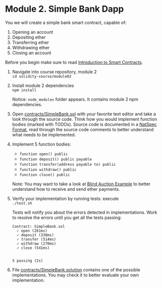 # Module 2. Simple Bank Dapp

You we will create a simple bank smart contract, capable of:

1. Opening an account
2. Depositing ether
3. Transferring ether
4. Withdrawing ether
5. Closing an account

Before you begin make sure to read
[Introduction to Smart Contracts](https://docs.soliditylang.org/en/v0.7.5/introduction-to-smart-contracts.html).

1. Navigate into course repository, module 2  
    `cd solidity-course/module02`
2. Install module 2 dependencies  
    `npm install`

    Notice: `node_modules` folder appears. It contains module 2 npm dependencies.

3. Open [contracts/SimpleBank.sol](contracts/SimpleBank.sol) with your favorite text editor and take a look through the
source code. Think how you would implement function bodies (marked with TODOs).
Source code is documented in a [NatSpec Format](https://docs.soliditylang.org/en/v0.7.5/natspec-format.html),
read through the source code comments to better understand what needs to be implemented.

4. Implement 5 function bodies:
    * `function open() public`
    * `function deposit() public payable`
    * `function transfer(address payable to) public`
    * `function withdraw() public`
    * `function close() public`

    Note: You may want to take a look at
    [Blind Auction Example](https://docs.soliditylang.org/en/v0.7.5/solidity-by-example.html#blind-auction)
    to better understand how to receive and send ether payments.

5. Verify your implementation by running tests: execute  
    ```./test.sh```

    Tests will notify you about the errors detected in implementations.
    Work to resolve the errors until you get all the tests passing:
    
    ```
    Contract: SimpleBank.sol
      ✓ open (261ms)
      ✓ deposit (338ms)
      ✓ transfer (514ms)
      ✓ withdraw (270ms)
      ✓ close (541ms)
    
    
    5 passing (2s)
    ```

6. File [contracts/SimpleBank.solution](contracts/SimpleBank.solution) contains one of the possible implementations.
You may check it to better evaluate your own implementation.
